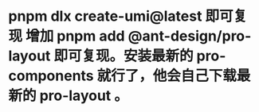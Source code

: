 # pnpm dlx create-umi@latest 即可复现 增加 pnpm add @ant-design/pro-layout 即可复现。安装最新的 pro-components 就行了，他会自己下载最新的 pro-layout 。
